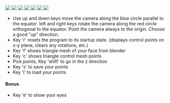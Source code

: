 ![](http://www.cise.ufl.edu/~mgsarov/class/cap4730sp15/hw3/camera.png)
![](http://www.cise.ufl.edu/~mgsarov/class/cap4730sp15/hw3/dia01.png)
![](http://www.cise.ufl.edu/~mgsarov/class/cap4730sp15/hw3/head.png)
![](http://www.cise.ufl.edu/~mgsarov/class/cap4730sp15/hw3/tex_grid.png)
![](http://www.cise.ufl.edu/~mgsarov/class/cap4730sp15/hw3/grid.png)
![](http://www.cise.ufl.edu/~mgsarov/class/cap4730sp15/hw3/fit1.png)
![](http://www.cise.ufl.edu/~mgsarov/class/cap4730sp15/hw3/fit_21.png)


* Use up and down keys move the camera along the blue circle parallel to the equator. left and right keys rotate the camera along the red circle orthogonal to the equator. Point the camera always to the origin. Choose a good "up" direction.
* Key 'r' resets the program to its startup state. (displays control points on x-y plane, clears any rotations, etc.)
* Key 'f' shows triangle mesh of your face from blender
* Key 'c' shows triangle control mesh points
* Pick points, Key 'shift' to go in the z direction
* Key 's' to save your points
* Key 'l' to load your points

#### Bonus
* Key 'e' to show your eyes
